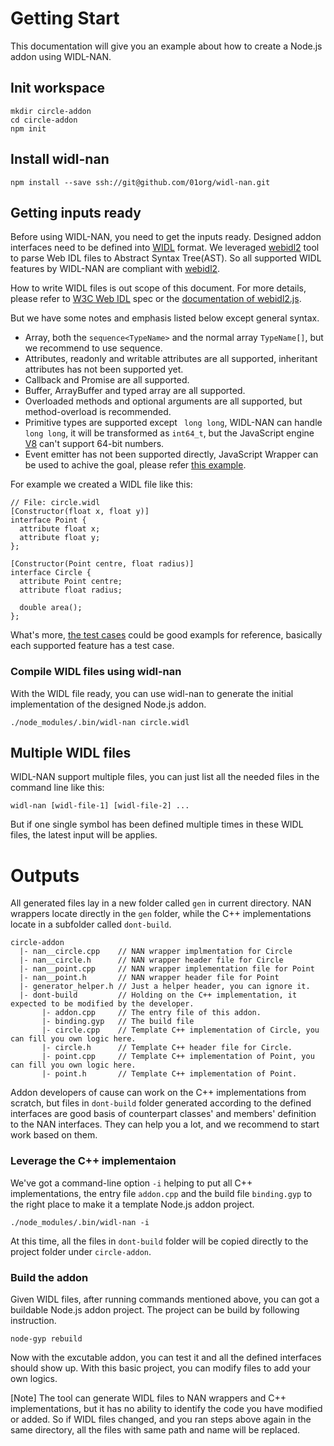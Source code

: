 # Getting Start
This documentation will give you an example about how to create a Node.js addon using WIDL-NAN. 
## Init workspace
```
mkdir circle-addon
cd circle-addon
npm init
```
## Install widl-nan
```
npm install --save ssh://git@github.com/01org/widl-nan.git
```
## Getting inputs ready
Before using WIDL-NAN, you need to get the inputs ready. Designed addon interfaces need to be defined into [WIDL](https://heycam.github.io/webidl/) format. We leveraged [webidl2](https://www.npmjs.com/package/webidl2) tool to parse Web IDL files to Abstract Syntax Tree(AST). So all supported WIDL features by WIDL-NAN are compliant with [webidl2](https://www.npmjs.com/package/webidl2/).

How to write WIDL files is out scope of this document. For more details, please refer to [W3C Web IDL](https://heycam.github.io/webidl/) spec or the [documentation of webidl2.js](https://www.npmjs.com/package/webidl2#documentation). 

But we have some notes and emphasis listed below except general syntax.
- Array, both the ```sequence<TypeName>``` and the normal array ```TypeName[]```, but we recommend to use sequence.
- Attributes, readonly and writable attributes are all supported, inheritant attributes has not been supported yet.
- Callback and Promise are all supported.
- Buffer, ArrayBuffer and typed array are all supported.
- Overloaded methods and optional arguments are all supported, but method-overload is recommended. 
- Primitive types are supported except ``` long long```, WIDL-NAN can handle ```long long```, it will be transformed as ```int64_t```, but the JavaScript engine [V8](https://github.com/v8/v8) can't support 64-bit numbers.
- Event emitter has not been supported directly, JavaScript Wrapper can be used to achive the goal, please refer [this example](https://github.com/otcshare/node-realsense/blob/master/src/slam/index.js#L13).

For example we created a WIDL file like this:
```
// File: circle.widl
[Constructor(float x, float y)]
interface Point {
  attribute float x;
  attribute float y;
};

[Constructor(Point centre, float radius)]
interface Circle {
  attribute Point centre;
  attribute float radius;

  double area();
};
```

What's more, [the test cases](https://github.com/01org/widl-nan/tree/master/test) could be good exampls for reference, basically each supported feature has a test case.

### Compile WIDL files using widl-nan
With the WIDL file ready, you can use widl-nan to generate the initial implementation of the designed Node.js addon.
```
./node_modules/.bin/widl-nan circle.widl
```
## Multiple WIDL files
WIDL-NAN support multiple files, you can just list all the needed files in the command line like this:
```
widl-nan [widl-file-1] [widl-file-2] ...
```
But if one single symbol has been defined multiple times in these WIDL files, the latest input will be applies.


# Outputs
All generated files lay in a new folder called ```gen``` in current directory.
NAN wrappers locate directly in the ```gen``` folder, while the C++ implementations locate in a subfolder called ```dont-build```.
```
circle-addon
  |- nan__circle.cpp    // NAN wrapper implmentation for Circle
  |- nan__circle.h      // NAN wrapper header file for Circle
  |- nan__point.cpp     // NAN wrapper implementation file for Point
  |- nan__point.h       // NAN wrapper header file for Point
  |- generator_helper.h // Just a helper header, you can ignore it.
  |- dont-build         // Holding on the C++ implementation, it expected to be modified by the developer.
       |- addon.cpp     // The entry file of this addon.
       |- binding.gyp   // The build file
       |- circle.cpp    // Template C++ implementation of Circle, you can fill you own logic here.
       |- circle.h      // Template C++ header file for Circle.
       |- point.cpp     // Template C++ implementation of Point, you can fill you own logic here.
       |- point.h       // Template C++ implementation of Point.
```

Addon developers of cause can work on the C++ implementations from scratch, but files in ```dont-build``` folder generated according to the defined interfaces are good basis of counterpart classes' and members' definition to the NAN interfaces. They can help you a lot, and we recommend to start work based on them.

### Leverage the C++ implementaion
We've got a command-line option ```-i``` helping to put all C++ implementations, the entry file ```addon.cpp``` and the build file ```binding.gyp``` to the right place to make it a template Node.js addon project. 

```
./node_modules/.bin/widl-nan -i
```
At this time, all the files in ```dont-build``` folder will be copied directly to the project folder under ```circle-addon```.

### Build the addon
Given WIDL files, after running commands mentioned above, you can got a buildable Node.js addon project. The project can be build by following instruction.

```
node-gyp rebuild
```
Now with the excutable addon, you can test it and all the defined interfaces should show up. With this basic project, you can modify files to add your own logics.

[Note] The tool can generate WIDL files to NAN wrappers and C++ implementations, but it has no ability to identify the code you have modified or added. So if WIDL files changed, and you ran steps above again in the same directory, all the files with same path and name will be replaced.
